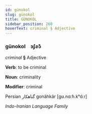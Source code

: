 ```yaml
---
id: günokol
slug: günokol
title: GÜNOKOL
sidebar_position: 260
hoverText: criminal § Adjective
---
```


### günokol&emsp;<span kind="abugida">ꜿʄƨɔ͊</span>

*criminal* **§** Adjective

**Verb**: to be criminal

**Noun**: criminality

**Modifier**: criminal

Persian ⁧گناهکار⁩ gonâhkâr [ɡʊ.nɑːɦ.kʰɑ́ːɾ]

*Indo-Iranian Language Family*